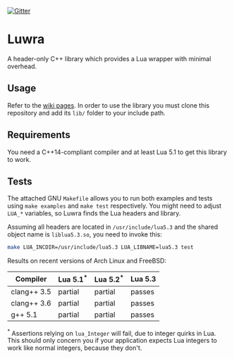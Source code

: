 [![Gitter](https://badges.gitter.im/Join%20Chat.svg)](https://gitter.im/vapourismo/luwra)

# Luwra
A header-only C++ library which provides a Lua wrapper with minimal overhead.

## Usage
Refer to the [wiki pages](https://github.com/vapourismo/luwra/wiki). In order to use the library
you must clone this repository and add its `lib/` folder to your include path.

## Requirements
You need a C++14-compliant compiler and at least Lua 5.1 to get this library to work.

## Tests
The attached GNU `Makefile` allows you to run both examples and tests using `make examples` and
`make test` respectively. You might need to adjust `LUA_*` variables, so Luwra finds the
Lua headers and library.

Assuming all headers are located in `/usr/include/lua5.3` and the shared object name is
`liblua5.3.so`, you need to invoke this:

```bash
make LUA_INCDIR=/usr/include/lua5.3 LUA_LIBNAME=lua5.3 test
```

Results on recent versions of Arch Linux and FreeBSD:

 Compiler    | Lua 5.1<sup>*</sup> | Lua 5.2<sup>*</sup> | Lua 5.3
-------------|---------------------|---------------------|---------
 clang++ 3.5 | partial             | partial             | passes
 clang++ 3.6 | partial             | partial             | passes
 g++ 5.1     | partial             | partial             | passes

<sup>*</sup> Assertions relying on `lua_Integer` will fail, due to integer quirks in Lua. This
should only concern you if your application expects Lua integers to work like normal integers,
because they don't.
